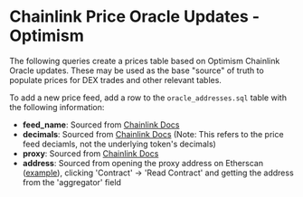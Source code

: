 # Chainlink Price Oracle Updates - Optimism
The following queries create a prices table based on Optimism Chainlink Oracle updates. These may be used as the base "source" of truth to populate prices for DEX trades and other relevant tables.

To add a new price feed, add a row to the `oracle_addresses.sql` table with the following information:
- **feed_name**: Sourced from [Chainlink Docs](https://docs.chain.link/docs/optimism-price-feeds/)
- **decimals**: Sourced from [Chainlink Docs](https://docs.chain.link/docs/optimism-price-feeds/) (Note: This refers to the price feed deciamls, not the underlying token's decimals)
- **proxy**: Sourced from [Chainlink Docs](https://docs.chain.link/docs/optimism-price-feeds/)
- **address**: Sourced from opening the proxy address on Etherscan ([example](https://optimistic.etherscan.io/address/0x338ed6787f463394D24813b297401B9F05a8C9d1#readContract)), clicking 'Contract' -> 'Read Contract' and getting the address from the 'aggregator' field
